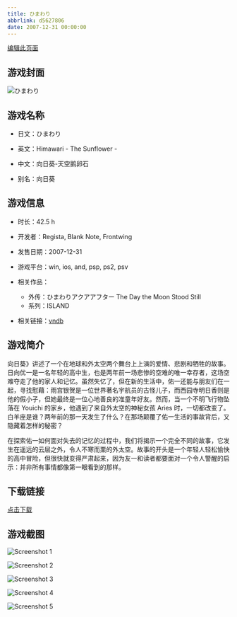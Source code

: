 ```yaml
---
title: ひまわり
abbrlink: d5627806
date: 2007-12-31 00:00:00
---
```

[编辑此页面](https://github.com/ACG-3/ADV3-source/blob/main/source/_posts/games/%E3%81%B2%E3%81%BE%E3%82%8F%E3%82%8A.md)

## 游戏封面

![ひまわり](https%3A//pan.timero.xyz/onedrive/img_lib_001/%E3%81%B2%E3%81%BE%E3%82%8F%E3%82%8A_cover.avif)


## 游戏名称

- 日文：ひまわり
- 英文：Himawari - The Sunflower -
- 中文：向日葵-天空鹅卵石

- 别名：向日葵


## 游戏信息

- 时长：42.5 h
- 开发者：Regista, Blank Note, Frontwing
- 发售日期：2007-12-31
- 游戏平台：win, ios, and, psp, ps2, psv
- 相关作品：
   - 外传：ひまわりアクアアフター The Day the Moon Stood Still
   - 系列：ISLAND

- 相关链接：[vndb](https://vndb.org/v210)


## 游戏简介

向日葵》讲述了一个在地球和外太空两个舞台上上演的爱情、悲剧和牺牲的故事。日向优一是一名年轻的高中生，也是两年前一场悲惨的空难的唯一幸存者，这场空难夺走了他的家人和记忆。虽然失忆了，但在新的生活中，佑一还能与朋友们在一起，寻找慰藉：雨宫银贺是一位世界著名宇航员的古怪儿子，而西园寺明日香则是他的假小子，但她最终是一位心地善良的准童年好友。然而，当一个不明飞行物坠落在 Youichi 的家乡，他遇到了来自外太空的神秘女孩 Aries 时，一切都改变了。白羊座是谁？两年前的那一天发生了什么？在那场颠覆了佑一生活的事故背后，又隐藏着怎样的秘密？

在探索佑一如何面对失去的记忆的过程中，我们将揭示一个完全不同的故事，它发生在遥远的云层之外，令人不寒而栗的外太空。故事的开头是一个年轻人轻松愉快的高中冒险，但很快就变得严肃起来，因为友一和读者都要面对一个令人警醒的启示：并非所有事情都像第一眼看到的那样。




## 下载链接

[点击下载](https://pan.timero.xyz/onedrive/adv_lib_001/%E3%81%B2%E3%81%BE%E3%82%8F%E3%82%8A)


## 游戏截图


![Screenshot 1](https%3A//pan.timero.xyz/onedrive/img_lib_001/%E3%81%B2%E3%81%BE%E3%82%8F%E3%82%8A_Screenshot_1.avif)

![Screenshot 2](https%3A//pan.timero.xyz/onedrive/img_lib_001/%E3%81%B2%E3%81%BE%E3%82%8F%E3%82%8A_Screenshot_2.avif)

![Screenshot 3](https%3A//pan.timero.xyz/onedrive/img_lib_001/%E3%81%B2%E3%81%BE%E3%82%8F%E3%82%8A_Screenshot_3.avif)

![Screenshot 4](https%3A//pan.timero.xyz/onedrive/img_lib_001/%E3%81%B2%E3%81%BE%E3%82%8F%E3%82%8A_Screenshot_4.avif)

![Screenshot 5](https%3A//pan.timero.xyz/onedrive/img_lib_001/%E3%81%B2%E3%81%BE%E3%82%8F%E3%82%8A_Screenshot_5.avif)

